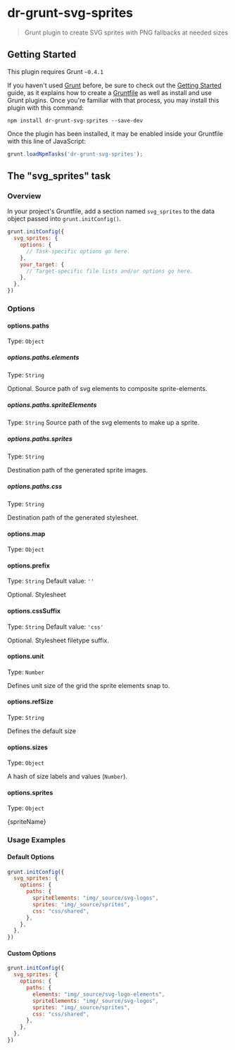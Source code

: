 # dr-grunt-svg-sprites

> Grunt plugin to create SVG sprites with PNG fallbacks at needed sizes

## Getting Started
This plugin requires Grunt `~0.4.1`

If you haven't used [Grunt](http://gruntjs.com/) before, be sure to check out the [Getting Started](http://gruntjs.com/getting-started) guide, as it explains how to create a [Gruntfile](http://gruntjs.com/sample-gruntfile) as well as install and use Grunt plugins. Once you're familiar with that process, you may install this plugin with this command:

```shell
npm install dr-grunt-svg-sprites --save-dev
```

Once the plugin has been installed, it may be enabled inside your Gruntfile with this line of JavaScript:

```js
grunt.loadNpmTasks('dr-grunt-svg-sprites');
```

## The "svg_sprites" task

### Overview
In your project's Gruntfile, add a section named `svg_sprites` to the data object passed into `grunt.initConfig()`.

```js
grunt.initConfig({
  svg_sprites: {
    options: {
      // Task-specific options go here.
    },
    your_target: {
      // Target-specific file lists and/or options go here.
    },
  },
})
```

### Options


#### options.paths
Type: `Object`

##### options.paths.elements
Type: `String`

Optional. Source path of svg elements to composite sprite-elements.


##### options.paths.spriteElements
Type: `String`
Source path of the svg elements to make up a sprite.

##### options.paths.sprites
Type: `String`

Destination path of the generated sprite images.

##### options.paths.css
Type: `String`

Destination path of the generated stylesheet.
      
#### options.map
Type: `Object`



#### options.prefix
Type: `String`
Default value: `''`

Optional. Stylesheet

#### options.cssSuffix
Type: `String`
Default value: `'css'`

Optional. Stylesheet filetype suffix. 

#### options.unit
Type: `Number`

Defines unit size of the grid the sprite elements snap to.

#### options.refSize
Type: `String`

Defines the default size

#### options.sizes
Type: `Object`

A hash of size labels and values (`Number`).
        
#### options.sprites
Type: `Object`


{spriteName}


### Usage Examples

#### Default Options

```js
grunt.initConfig({
  svg_sprites: {
    options: {
      paths: {
        spriteElements: "img/_source/svg-logos",
        sprites: "img/_source/sprites",
        css: "css/shared",
      },
    },
  },
})
```

#### Custom Options

```js
grunt.initConfig({
  svg_sprites: {
    options: {
      paths: {
        elements: "img/_source/svg-logo-elements",
        spriteElements: "img/_source/svg-logos",
        sprites: "img/_source/sprites",
        css: "css/shared",
      },
    },
  },
})
```
